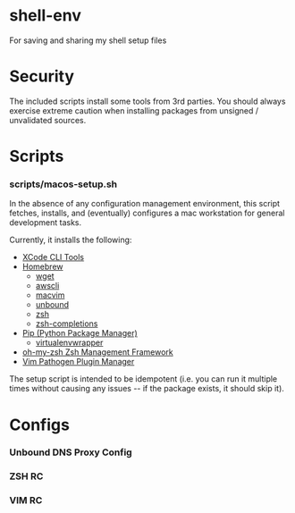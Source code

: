 # shell-env
For saving and sharing my shell setup files


# Security
The included scripts install some tools from 3rd parties. You should always exercise
extreme caution when installing packages from unsigned / unvalidated sources.


# Scripts
### scripts/macos-setup.sh
In the absence of any configuration management environment, this script fetches,
installs, and (eventually) configures a mac workstation for general development
tasks.

Currently, it installs the following:
* [XCode CLI Tools](https://developer.apple.com/library/content/technotes/tn2339/_index.html)
* [Homebrew](https://brew.sh/)
  * [wget](https://www.gnu.org/software/wget/)
  * [awscli](https://github.com/aws/aws-cli)
  * [macvim](https://github.com/macvim-dev) 
  * [unbound](https://www.unbound.net/)
  * [zsh](https://github.com/robbyrussell/oh-my-zsh/wiki/Installing-ZSH)
  * [zsh-completions](https://github.com/zsh-users/zsh-completions)
* [Pip (Python Package Manager)](https://pip.pypa.io/en/stable/)
  * [virtualenvwrapper](https://pypi.python.org/pypi/virtualenvwrapper/)
* [oh-my-zsh Zsh Management Framework](https://github.com/robbyrussell/oh-my-zsh) 
* [Vim Pathogen Plugin Manager](https://github.com/tpope/vim-pathogen)

The setup script is intended to be idempotent (i.e. you can run it multiple times without 
causing any issues -- if the package exists, it should skip it).

# Configs
### Unbound DNS Proxy Config
### ZSH RC
### VIM RC

